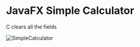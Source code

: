 # JavaFX Simple Calculator 

C clears all the fields

![SimpleCalculator](https://user-images.githubusercontent.com/29080731/104746273-0c7b3000-571d-11eb-95be-c643757cbc3e.PNG)


